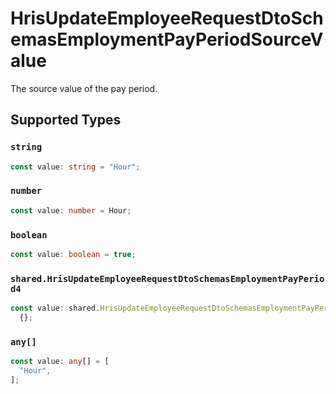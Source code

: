 # HrisUpdateEmployeeRequestDtoSchemasEmploymentPayPeriodSourceValue

The source value of the pay period.


## Supported Types

### `string`

```typescript
const value: string = "Hour";
```

### `number`

```typescript
const value: number = Hour;
```

### `boolean`

```typescript
const value: boolean = true;
```

### `shared.HrisUpdateEmployeeRequestDtoSchemasEmploymentPayPeriod4`

```typescript
const value: shared.HrisUpdateEmployeeRequestDtoSchemasEmploymentPayPeriod4 =
  {};
```

### `any[]`

```typescript
const value: any[] = [
  "Hour",
];
```

